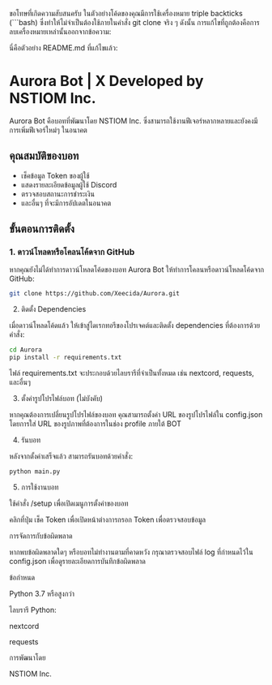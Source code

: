 ขอโทษที่เกิดความสับสนครับ ในตัวอย่างโค้ดของคุณมีการใช้เครื่องหมาย triple backticks (```bash) ซึ่งทำให้ไม่จำเป็นต้องใช้ภายในคำสั่ง git clone จริง ๆ ดังนั้น การแก้ไขที่ถูกต้องคือการลบเครื่องหมายเหล่านั้นออกจากข้อความ:

นี่คือตัวอย่าง README.md ที่แก้ไขแล้ว:

# Aurora Bot | X Developed by NSTIOM Inc.

Aurora Bot คือบอทที่พัฒนาโดย NSTIOM Inc. ซึ่งสามารถใช้งานฟีเจอร์หลากหลายและยังคงมีการเพิ่มฟีเจอร์ใหม่ๆ ในอนาคต

## คุณสมบัติของบอท
- เช็คข้อมูล Token ของผู้ใช้
- แสดงรายละเอียดข้อมูลผู้ใช้ Discord
- ตรวจสอบสถานะการชำระเงิน
- และอื่นๆ ที่จะมีการอัปเดตในอนาคต

## ขั้นตอนการติดตั้ง

### 1. ดาวน์โหลดหรือโคลนโค้ดจาก GitHub

หากคุณยังไม่ได้ทำการดาวน์โหลดโค้ดของบอท Aurora Bot ให้ทำการโคลนหรือดาวน์โหลดโค้ดจาก GitHub:

```bash
git clone https://github.com/Xeecida/Aurora.git
```
2. ติดตั้ง Dependencies

เมื่อดาวน์โหลดโค้ดแล้ว ให้เข้าสู่ไดเรกทอรีของโปรเจคต์และติดตั้ง dependencies ที่ต้องการด้วยคำสั่ง:
```bash
cd Aurora
pip install -r requirements.txt
```

ไฟล์ requirements.txt จะประกอบด้วยไลบรารีที่จำเป็นทั้งหมด เช่น nextcord, requests, และอื่นๆ

3. ตั้งค่ารูปโปรไฟล์บอท (ไม่บังคับ)

หากคุณต้องการเปลี่ยนรูปโปรไฟล์ของบอท คุณสามารถตั้งค่า URL ของรูปโปรไฟล์ใน config.json โดยการใส่ URL ของรูปภาพที่ต้องการในช่อง profile ภายใต้ BOT

4. รันบอท

หลังจากตั้งค่าเสร็จแล้ว สามารถรันบอทด้วยคำสั่ง:
```bash
python main.py
```

5. การใช้งานบอท

ใช้คำสั่ง /setup เพื่อเปิดเมนูการตั้งค่าของบอท

คลิกที่ปุ่ม เช็ค Token เพื่อเปิดหน้าต่างการกรอก Token เพื่อตรวจสอบข้อมูล

การจัดการกับข้อผิดพลาด

หากพบข้อผิดพลาดใดๆ หรือบอทไม่ทำงานตามที่คาดหวัง กรุณาตรวจสอบไฟล์ log ที่กำหนดไว้ใน config.json เพื่อดูรายละเอียดการบันทึกข้อผิดพลาด

ข้อกำหนด

Python 3.7 หรือสูงกว่า

ไลบรารี Python:

nextcord

requests



การพัฒนาโดย

NSTIOM Inc.

